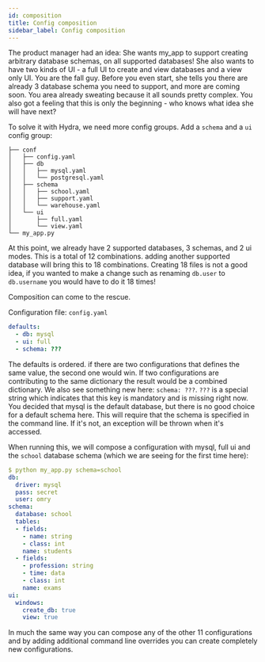 ```yaml
---
id: composition
title: Config composition
sidebar_label: Config composition
---
```


The product manager had an idea:
She wants my_app to support creating arbitrary database schemas, on all supported databases!
She also wants to have two kinds of UI - a full UI to create and view databases and a view only UI.
You are the fall guy. Before you even start, she tells you there are already 3 database schema you need to support, and more are coming soon.
You area already sweating because it all sounds pretty complex.
You also got a feeling that this is only the beginning - who knows what idea she will have next?

To solve it with Hydra, we need more config groups.
Add a `schema` and a `ui` config group:
```text
├── conf
│   ├── config.yaml
│   ├── db
│   │   ├── mysql.yaml
│   │   └── postgresql.yaml
│   ├── schema
│   │   ├── school.yaml
│   │   ├── support.yaml
│   │   └── warehouse.yaml
│   └── ui
│       ├── full.yaml
│       └── view.yaml
└── my_app.py
```

At this point, we already have 2 supported databases, 3 schemas, and 2 ui modes.
This is a total of 12 combinations. adding another supported database will bring this to 18 combinations.
Creating 18 files is not a good idea, if you wanted to make a change such as renaming `db.user` to `db.username` you would have to do it 18 times!

Composition can come to the rescue.

Configuration file: `config.yaml`
```yaml
defaults:
  - db: mysql
  - ui: full
  - schema: ???
```
The defaults is ordered. if there are two configurations that defines the same value, the second one would win. If two configurations are contributing to the same dictionary the result would be a combined dictionary.
We also see something new here: `schema: ???`. `???` is a special string which indicates that this key is mandatory and is missing right now.
You decided that mysql is the default database, but there is no good choice for a default schema here. This will require that the schema is 
specified in the command line. If it's not, an exception will be thrown when it's accessed. 

When running this, we will compose a configuration with mysql, full ui and the `school` database schema (which we are seeing for the first time here):
```yaml
$ python my_app.py schema=school
db:
  driver: mysql
  pass: secret
  user: omry
schema:
  database: school
  tables:
  - fields:
    - name: string
    - class: int
    name: students
  - fields:
    - profession: string
    - time: data
    - class: int
    name: exams
ui:
  windows:
    create_db: true
    view: true
```

In much the same way you can compose any of the other 11 configurations and by adding additional command line overrides you can 
create completely new configurations.